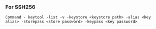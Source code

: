 ### For SSH256

`Command - keytool -list -v -keystore <keystore path> -alias <key alias> -storepass <store password> -keypass <key password>`
